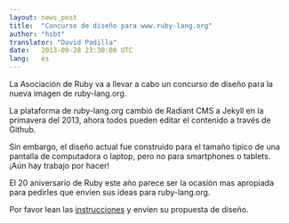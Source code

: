 ```yaml
---
layout: news_post
title:  "Concurso de diseño para www.ruby-lang.org"
author: "hsbt"
translator: "David Padilla"
date:   2013-09-28 23:30:00 UTC
lang:   es
---
```


La Asociación de Ruby va a llevar a cabo un concurso de diseño para la nueva
imagen de ruby-lang.org.

La plataforma de ruby-lang.org cambió de Radiant CMS a Jekyll en la primavera
del 2013, ahora todos pueden editar el contenido a través de Github.

Sin embargo, el diseño actual fue construido para el tamaño tipico de una
pantalla de computadora o laptop, pero no para smartphones o tablets. ¡Aún hay
trabajo por hacer!

El 20 aniversario de Ruby este año parece ser la ocasión mas apropiada para
pedirles que envíen sus ideas para ruby-lang.org.

Por favor lean las [instrucciones][1] y envíen su propuesta de diseño.

[1]: http://www.ruby.or.jp/en/news/20130924.html

